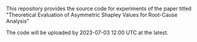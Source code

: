 This repository provides the source code for experiments of the paper titled "Theoretical Evaluation of Asymmetric Shapley Values for Root-Cause Analysis"

The code will be uploaded by 2023-07-03 12:00 UTC at the latest.
